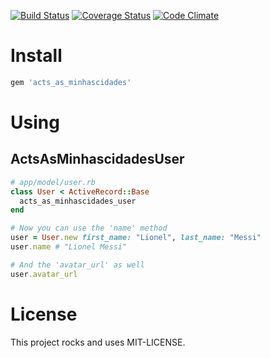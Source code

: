 [![Build Status](https://travis-ci.org/meurio/acts_as_minhascidades.svg?branch=master)](https://travis-ci.org/meurio/acts_as_minhascidades)
[![Coverage Status](https://coveralls.io/repos/meurio/acts_as_minhascidades/badge.png?branch=master)](https://coveralls.io/r/meurio/acts_as_minhascidades?branch=master)
[![Code Climate](https://codeclimate.com/github/meurio/acts_as_minhascidades/badges/gpa.svg)](https://codeclimate.com/github/meurio/acts_as_minhascidades)

# Install

```ruby
gem 'acts_as_minhascidades'
```

# Using

## ActsAsMinhascidadesUser

```ruby
# app/model/user.rb
class User < ActiveRecord::Base
  acts_as_minhascidades_user
end

# Now you can use the 'name' method
user = User.new first_name: "Lionel", last_name: "Messi"
user.name # "Lionel Messi"

# And the 'avatar_url' as well
user.avatar_url
```

# License

This project rocks and uses MIT-LICENSE.

